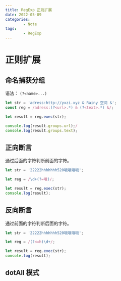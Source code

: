 ```yaml
---
title: RegExp 正则扩展
date: 2022-05-09
categories:
        - Note
tags:
        - RegExp
---
```


# 正则扩展

## 命名捕获分组

语法： `(?<name>...)`

```js
let str = 'adress:http://yxzi.xyz & Rainy 空间 &';
const reg = /adress:(?<url>.*) & (?<text>.*) &/;

let result = reg.exec(str);

console.log(result.groups.url);/
console.log(result.groups.text);

```

## 正向断言

通过后面的字符判断前面的字符。

```js
let str = '22222hhhhhhh520哦哦哦哦';

let reg = /\d+(?=哦)/;

let result = reg.exec(str);
console.log(result);
```

## 反向断言

通过前面的字符判断后面的字符。

```js
let str = '22222hhhhhhh520哦哦哦哦';

let reg = /(?<=h)\d+/;

let result = reg.exec(str);
console.log(result);
```

## dotAll 模式
